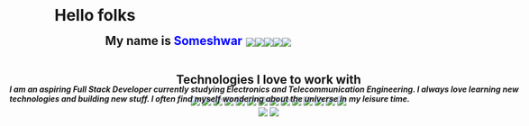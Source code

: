<div align="center>
<img style="position:absolute; top: 10px; left: 10px; padding: 0; margin: 0;" src="https://raw.githubusercontent.com/MartinHeinz/MartinHeinz/master/wave.gif" width="50px"> <h1 style="position:absolute; top: 10px; left: 100px; padding: 0; margin: 0;">Hello folks</h1> <h2 style="position:absolute; top: 60px; left: 190px; padding: 0; margin: 0;">My name is <span style="color: blue;">Someshwar</span></h2>
<h5 style="position:absolute; top: 150px; left: 20px; padding: 0; margin: 0;">I am an aspiring Full Stack Developer currently studying Electronics and Telecommunication Engineering. I always love learning new technologies and building new stuff. I often find myself wondering about the universe in my leisure time.
</h5>
</div>
<br/>
<div align="center"> 
<a href="hhttps://www.linkedin.com/in/someshwarrc/"><img src="https://img.shields.io/badge/-iamsrc-blue?style=for-the-badge&logo=linkedin&logoColor=white"></a><a href="https://twitter.com/iamsrc_
"><img src="https://img.shields.io/badge/-iamsrc-lightblue?style=for-the-badge&logo=twitter&logoColor=black"></a><a href="https://www.facebook.com/iiamsrc/"><img src="https://img.shields.io/badge/-iiamsrc-blue?style=for-the-badge&logo=facebook&logoColor=white"></a><a href="https://www.hackerrank.com/someshwarrc"><img src="https://img.shields.io/badge/-someshwarrc-brightgreen?style=for-the-badge&logo=hackerrank&logoColor=white"></a><a href="https://leetcode.com/someshwarrc/
"><img src="https://img.shields.io/badge/-someshwarrc-yellow?style=for-the-badge&logo=leetcode&logoColor=black"></a>
</div>
<br/>

<div align="center">
<h2 float="left">Technologies I love to work with</h2>
<img src="https://img.shields.io/badge/-reactjs-blue?style=for-the-badge&logo=react&logoColor=white">

<img src="https://img.shields.io/badge/-nodejs-green?style=for-the-badge&logo=node.js&logoColor=white">

<img src="https://img.shields.io/badge/-git-black?style=for-the-badge&logo=git&logoColor=red">

<img src="https://img.shields.io/badge/-Docker-blue?style=for-the-badge&logo=docker&logoColor=white">
<img src="https://img.shields.io/badge/-python-yellow?style=for-the-badge&logo=python&logoColor=blue">

<img src="https://img.shields.io/badge/-mongodb-green?style=for-the-badge&logo=mongodb&logoColor=white">
<img src="https://img.shields.io/badge/-pytorch-white?style=for-the-badge&logo=pytorch&logoColor=red">

<img src="https://img.shields.io/badge/-sass-black?style=for-the-badge&logo=sass&logoColor=red">
<img src="https://img.shields.io/badge/-postgres-blue?style=for-the-badge&logo=postgresql&logoColor=white">


<img src="https://img.shields.io/badge/-expressjs-black?style=for-the-badge&logo=express&logoColor=white">

<img src="https://img.shields.io/badge/-figma-white?style=for-the-badge&logo=figma&logoColor=red">

<img src="https://img.shields.io/badge/-++-blue?style=for-the-badge&logo=c&logoColor=white">
<img src="https://img.shields.io/badge/-linux-white?style=for-the-badge&logo=linux&logoColor=black">    
<img src="https://img.shields.io/badge/-aws-black?style=for-the-badge&logo=amazon-aws&logoColor=white">


</div>


<div align="center">
<img src="https://github-readme-stats.vercel.app/api/top-langs/?username=someshwarrc&layout=compact&theme=white"> <img src="https://github-readme-stats.vercel.app/api?username=someshwarrc&show_icons=true&theme=white">
</div>
</div>
